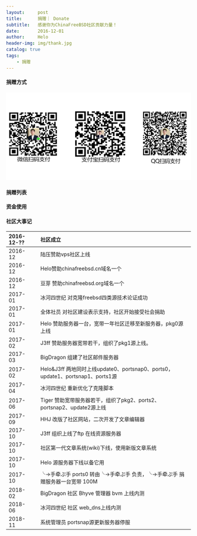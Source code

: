 ```yaml
---
layout:     post
title:      捐赠｜ Donate
subtitle:   感谢你为ChinaFreeBSD社区贡献力量！
date:       2016-12-01
author:     Helo
header-img: img/thank.jpg
catalog: true
tags:
    - 捐赠
---
```

#### 捐赠方式
![捐赠](/img/post-pay-web.png) 


#### 捐赠列表


#### 资金使用


#### 社区大事记

2016-12-?? | 社区成立  
|:-|:-
2016-12&ensp;&ensp;&ensp; | 陆压赞助vps社区上线| 
2016-12&ensp;&ensp;&ensp; | Helo赞助chinafreebsd.cn域名一个| 
2016-12&ensp;&ensp;&ensp; | 豆芽	赞助chinafreebsd.org域名一个|  
2017-01&ensp;&ensp;&ensp; | 冰河四世纪	对克隆freebsd四类源技术论证成功|  
2017-01&ensp;&ensp;&ensp; | 全体社员	对社区建设表示支持，社区开始接受社会捐助|  
2017-01&ensp;&ensp;&ensp; | Helo	赞助服务器一台，宽带一年社区迁移至新服务器，pkg0源上线|  
2017-02&ensp;&ensp;&ensp; | J3ff	赞助服务器宽带若干，组织了pkg1源上线。|  
2017-03&ensp;&ensp;&ensp; | BigDragon	组建了社区邮件服务器|  
2017-02&ensp;&ensp;&ensp; | Helo&J3ff	两地同时上线update0、portsnap0、ports0，update1、portsnap1、ports1源| 
2017-04&ensp;&ensp;&ensp; | 冰河四世纪	重新优化了克隆脚本|  
2017-06&ensp;&ensp;&ensp; | Tiger	赞助宽带服务器若干，组织了pkg2、ports2、portsnap2、update2源上线|  
2017-09&ensp;&ensp;&ensp; | HHJ	改版了社区网站，二次开发了文章编辑器|  
2017-10&ensp;&ensp;&ensp; | J3ff	组织上线了ftp 在线资源服务器|  
2017-10&ensp;&ensp;&ensp; | 社区第一代文章系统(wiki)下线，使用新版文章系统|  
2017-10&ensp;&ensp;&ensp; | Helo 源服务器下线以备它用|  
2017-10&ensp;&ensp;&ensp; | ╰→手牵ぷ手	ports0 转由╰→手牵ぷ手  负责，╰→手牵ぷ手 捐赠服务器一台宽带 100M|  
2018-02&ensp;&ensp;&ensp; | BigDragon	社区 Bhyve 管理器 bvm 上线内测|  
2018-06&ensp;&ensp;&ensp; | 冰河四世纪	社区 web_dns上线内测|  
2018-11&ensp;&ensp;&ensp; | 系统管理员	portsnap源更新服务器停服|  

